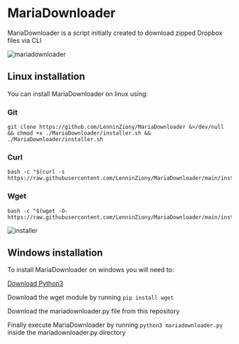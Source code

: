 # MariaDownloader

MariaDownloader is a script initially created to download zipped Dropbox files via CLI

![mariadownloader](https://user-images.githubusercontent.com/80495420/148485835-410e886f-3366-43b3-9414-76d8c0589281.png)

## Linux installation
You can install MariaDownloader on linux using:
### Git
```
git clone https://github.com/LenninZiony/MariaDownloader &>/dev/null && chmod +x ./MariaDownloader/installer.sh && ./MariaDownloader/installer.sh
```
### Curl
```
bash -c "$(curl -s https://raw.githubusercontent.com/LenninZiony/MariaDownloader/main/installer.sh)"
```
### Wget
```
bash -c "$(wget -O- https://raw.githubusercontent.com/LenninZiony/MariaDownloader/main/installer.sh)"
```

![installer](https://user-images.githubusercontent.com/80495420/148483269-f35b0eba-1149-4240-9947-ce5d7f3c38f6.png)

## Windows installation
To install MariaDownloader on windows you will need to:

[Download Python3](https://www.python.org/downloads)

Download the wget module by running `pip install wget`

Download the mariadownloader.py file from this repository

Finally execute MariaDownloader by running `python3 mariadownloader.py` inside the mariadownloader.py directory
